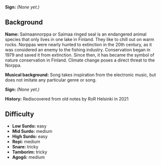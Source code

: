 **Sign:** *(None yet.)*

## Background

**Name:** Saimaannorppa or Saimaa ringed seal is an endangered animal species that only lives in one lake in Finland. They like to chill out on warm rocks. Norppas were nearly hunted to extinction in the 20th century, as it was considered an enemy to the fishing industry. Conservation began in 1979 and saved it from extinction. Since then, it has became the symbol of nature conservation in Finland. Climate change poses a direct threat to the Norppa.

**Musical background:** Song takes inspiration from the electronic music, but does not imitate any particular genre or song.

**Sign:** *(None yet.)*

**History:** Rediscovered from old notes by RoR Helsinki in 2021

## Difficulty

* **Low Surdo:** easy
* **Mid Surdo:** medium
* **High Surdo:** easy
* **Repi:** medium
* **Snare:** tricky
* **Tamborim:** tricky
* **Agogô:** medium